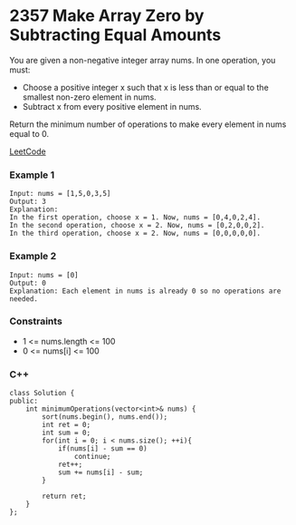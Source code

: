 # 2357 Make Array Zero by Subtracting Equal Amounts

You are given a non-negative integer array nums. In one operation, you must:

* Choose a positive integer x such that x is less than or equal to the smallest non-zero element in nums.
* Subtract x from every positive element in nums.

Return the minimum number of operations to make every element in nums equal to 0.

[LeetCode](https://leetcode.cn/problems/make-array-zero-by-subtracting-equal-amounts/)


### Example 1

```
Input: nums = [1,5,0,3,5]
Output: 3
Explanation:
In the first operation, choose x = 1. Now, nums = [0,4,0,2,4].
In the second operation, choose x = 2. Now, nums = [0,2,0,0,2].
In the third operation, choose x = 2. Now, nums = [0,0,0,0,0].
```

### Example 2

```
Input: nums = [0]
Output: 0
Explanation: Each element in nums is already 0 so no operations are needed.
```

### Constraints

* 1 <= nums.length <= 100
* 0 <= nums[i] <= 100

### C++ 

```
class Solution {
public:
    int minimumOperations(vector<int>& nums) {
        sort(nums.begin(), nums.end());
        int ret = 0;
        int sum = 0;
        for(int i = 0; i < nums.size(); ++i){
            if(nums[i] - sum == 0)
                continue;
            ret++;
            sum += nums[i] - sum;
        }
        
        return ret;
    }
};
```